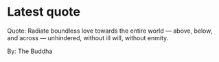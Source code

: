 # Latest quote 

Quote: Radiate boundless love towards the entire world — above, below, and across — unhindered, without ill will, without enmity. 

By: The Buddha